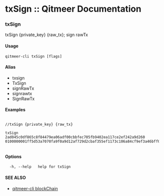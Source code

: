 # txSign :: Qitmeer Documentation

### txSign <a href="#txsign" id="txsign"></a>

txSign {private\_key} {raw\_tx}; sign rawTx

#### Usage <a href="#usage" id="usage"></a>

```
qitmeer-cli txSign [flags]
```

#### Alias <a href="#alias" id="alias"></a>

* txsign
* TxSign
* signRawTx
* signrawtx
* SignRawTx

#### Examples <a href="#examples" id="examples"></a>

```

//txSign {private_key} {raw_tx}

txSign 2ad045c0df865c8f84479ea06adf00cbbfec705fb9402ea117ce2ef242a9d260 0100000001ff5d53a7070fa9f0a9d12af729d2cbaf355ef1173c106a84cf9ef3a46bff03b202000000ffffffff01005504790a0000001976a914627777996288556166614462639988446255776688ac000000000000000001000000000000000000000000ffffffff00
	
```

#### Options <a href="#options" id="options"></a>

```
  -h, --help   help for txSign
```

#### SEE ALSO <a href="#see-also" id="see-also"></a>

* [qitmeer-cli blockChain](broken-reference)
